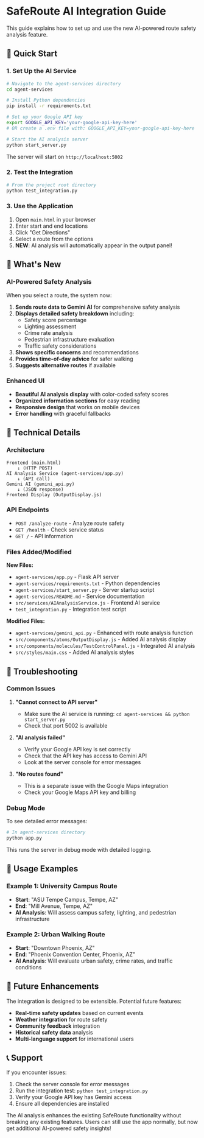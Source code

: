 # SafeRoute AI Integration Guide

This guide explains how to set up and use the new AI-powered route safety analysis feature.

## 🚀 Quick Start

### 1. Set Up the AI Service

```bash
# Navigate to the agent-services directory
cd agent-services

# Install Python dependencies
pip install -r requirements.txt

# Set up your Google API key
export GOOGLE_API_KEY='your-google-api-key-here'
# OR create a .env file with: GOOGLE_API_KEY=your-google-api-key-here

# Start the AI analysis server
python start_server.py
```

The server will start on `http://localhost:5002`

### 2. Test the Integration

```bash
# From the project root directory
python test_integration.py
```

### 3. Use the Application

1. Open `main.html` in your browser
2. Enter start and end locations
3. Click "Get Directions"
4. Select a route from the options
5. **NEW**: AI analysis will automatically appear in the output panel!

## 🤖 What's New

### AI-Powered Safety Analysis

When you select a route, the system now:

1. **Sends route data to Gemini AI** for comprehensive safety analysis
2. **Displays detailed safety breakdown** including:
   - Safety score percentage
   - Lighting assessment
   - Crime rate analysis
   - Pedestrian infrastructure evaluation
   - Traffic safety considerations
3. **Shows specific concerns** and recommendations
4. **Provides time-of-day advice** for safer walking
5. **Suggests alternative routes** if available

### Enhanced UI

- **Beautiful AI analysis display** with color-coded safety scores
- **Organized information sections** for easy reading
- **Responsive design** that works on mobile devices
- **Error handling** with graceful fallbacks

## 🔧 Technical Details

### Architecture

```
Frontend (main.html) 
    ↓ (HTTP POST)
AI Analysis Service (agent-services/app.py)
    ↓ (API call)
Gemini AI (gemini_api.py)
    ↓ (JSON response)
Frontend Display (OutputDisplay.js)
```

### API Endpoints

- `POST /analyze-route` - Analyze route safety
- `GET /health` - Check service status
- `GET /` - API information

### Files Added/Modified

**New Files:**
- `agent-services/app.py` - Flask API server
- `agent-services/requirements.txt` - Python dependencies
- `agent-services/start_server.py` - Server startup script
- `agent-services/README.md` - Service documentation
- `src/services/AIAnalysisService.js` - Frontend AI service
- `test_integration.py` - Integration test script

**Modified Files:**
- `agent-services/gemini_api.py` - Enhanced with route analysis function
- `src/components/atoms/OutputDisplay.js` - Added AI analysis display
- `src/components/molecules/TestControlPanel.js` - Integrated AI analysis
- `src/styles/main.css` - Added AI analysis styles

## 🐛 Troubleshooting

### Common Issues

1. **"Cannot connect to API server"**
   - Make sure the AI service is running: `cd agent-services && python start_server.py`
   - Check that port 5002 is available

2. **"AI analysis failed"**
   - Verify your Google API key is set correctly
   - Check that the API key has access to Gemini API
   - Look at the server console for error messages

3. **"No routes found"**
   - This is a separate issue with the Google Maps integration
   - Check your Google Maps API key and billing

### Debug Mode

To see detailed error messages:

```bash
# In agent-services directory
python app.py
```

This runs the server in debug mode with detailed logging.

## 📱 Usage Examples

### Example 1: University Campus Route
- **Start**: "ASU Tempe Campus, Tempe, AZ"
- **End**: "Mill Avenue, Tempe, AZ"
- **AI Analysis**: Will assess campus safety, lighting, and pedestrian infrastructure

### Example 2: Urban Walking Route
- **Start**: "Downtown Phoenix, AZ"
- **End**: "Phoenix Convention Center, Phoenix, AZ"
- **AI Analysis**: Will evaluate urban safety, crime rates, and traffic conditions

## 🔮 Future Enhancements

The integration is designed to be extensible. Potential future features:

- **Real-time safety updates** based on current events
- **Weather integration** for route safety
- **Community feedback** integration
- **Historical safety data** analysis
- **Multi-language support** for international users

## 📞 Support

If you encounter issues:

1. Check the server console for error messages
2. Run the integration test: `python test_integration.py`
3. Verify your Google API key has Gemini access
4. Ensure all dependencies are installed

The AI analysis enhances the existing SafeRoute functionality without breaking any existing features. Users can still use the app normally, but now get additional AI-powered safety insights!
